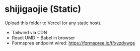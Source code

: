 # shijigaojie (Static)

Upload this folder to Vercel (or any static host).
- Tailwind via CDN
- React UMD + Babel in browser
- Formspree endpoint wired: https://formspree.io/f/xyzdywge
